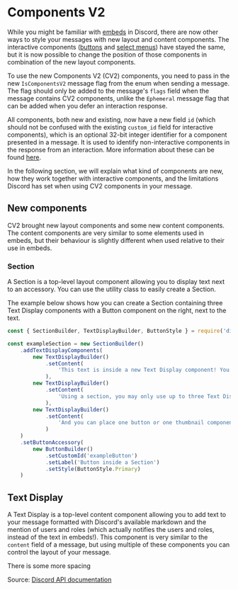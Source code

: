 # Components V2

While you might be familiar with [embeds](/popular-topics/embeds.md) in Discord, there are now other ways to style your messages with new layout and content components. The interactive components ([buttons](/message-components/buttons.md) and [select menus](/message-components/select-menus.md)) have stayed the same, but it is now possible to change the position of those components in combination of the new layout components.

To use the new Components V2 (CV2) components, you need to pass in the new `IsComponentsV2` message flag from the <DocsLink path="MessageFlags:Enum" /> enum when sending a message. The flag should only be added to the message's `flags` field when the message contains CV2 components, unlike the `Ephemeral` message flag that can be added when you defer an interaction response.

All components, both new and existing, now have a new field `id` (which should not be confused with the existing `custom_id` field for interactive components), which is an optional 32-bit integer identifier for a component presented in a message. It is used to identify non-interactive components in the response from an interaction. More information about these can be found [here](https://discord.com/developers/docs/components/reference#anatomy-of-a-component).

In the following section, we will explain what kind of components are new, how they work together with interactive components, and the limitations Discord has set when using CV2 components in your message.

## New components

CV2 brought new layout components and some new content components. The content components are very similar to some elements used in embeds, but their behaviour is slightly different when used relative to their use in embeds.

### Section

A Section is a top-level layout component allowing you to display text next to an accessory. You can use the <DocsLink path="SectionBuilder:Class" /> utility class to easily create a Section.

The example below shows how you can create a Section containing three Text Display components with a Button component on the right, next to the text.

```js
const { SectionBuilder, TextDisplayBuilder, ButtonStyle } = require('discord.js');

const exampleSection = new SectionBuilder()
	.addTextDisplayComponents(
		new TextDisplayBuilder()
			.setContent(
				'This text is inside a new Text Display component! You can use **any __markdown__** available inside this component too.'
			),
		new TextDisplayBuilder()
			.setContent(
				'Using a section, you may only use up to three Text Display components.'
			),
		new TextDisplayBuilder()
			.setContent(
				'And you can place one button or one thumbnail component next to it!'
			)
	)
	.setButtonAccessory(
		new ButtonBuilder()
			.setCustomId('exampleButton')
			.setLabel('Button inside a Section')
			.setStyle(ButtonStyle.Primary)
	)
```

## Text Display

A Text Display is a top-level content component allowing you to add text to your message formatted with Discord's available markdown and the mention of users and roles (which actually notifies the users and roles, instead of the text in embeds!). This component is very similar to the `content` field of a message, but using multiple of these components you can control the layout of your message.

There is some more spacing


Source: [Discord API documentation](https://discord.com/developers/docs/components/reference)

